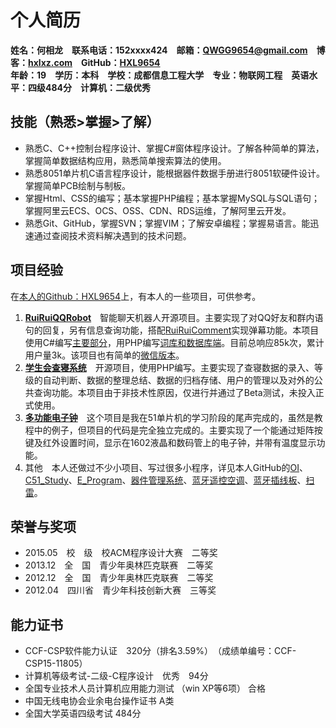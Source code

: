 # 个人简历 #
**姓名：何相龙　联系电话：152xxxx424　邮箱：<QWGG9654@gmail.com>　博客：[hxlxz.com](http://tec.hxlxz.com)　GitHub：[HXL9654](https://github.com/hxl9654)**  
**年龄：19　学历：本科　学校：成都信息工程大学　专业：物联网工程　英语水平：四级484分　计算机：二级优秀**
## 技能（熟悉>掌握>了解） ##
+ 熟悉C、C++控制台程序设计、掌握C#窗体程序设计。了解各种简单的算法，掌握简单数据结构应用，熟悉简单搜索算法的使用。  
+ 熟悉8051单片机C语言程序设计，能根据器件数据手册进行8051软硬件设计。掌握简单PCB绘制与制板。  
+ 掌握Html、CSS的编写；基本掌握PHP编程；基本掌握MySQL与SQL语句；掌握阿里云ECS、OCS、OSS、CDN、RDS运维，了解阿里云开发。  
+ 熟悉Git、GitHub，掌握SVN；掌握VIM；了解安卓编程；掌握易语言。能迅速通过查阅技术资料解决遇到的技术问题。  

## 项目经验 ##
在[本人的Github：HXL9654](https://github.com/hxl9654)上，有本人的一些项目，可供参考。   
1. **[RuiRuiQQRobot](https://github.com/hxl9654/RuiRuiQQ)**　智能聊天机器人开源项目。主要实现了对QQ好友和群内语句的回复，另有信息查询功能，搭配[RuiRuiComment](https://github.com/hxl9654/RuiRuiComment)实现弹幕功能。本项目使用C#编写[主要部分](https://github.com/hxl9654/RuiRuiQQ)，用PHP编写[词库和数据库端](https://github.com/hxl9654/RuiRuiQQWeb)。目前总响应85k次，累计用户量3k。该项目也有简单的[微信版本](https://github.com/hxl9654/RuiRuiQQ/tree/wechat)。  
2. **[学生会查寝系统](https://github.com/hxl9654/chaqin)**　开源项目，使用PHP编写。主要实现了查寝数据的录入、等级的自动判断、数据的整理总结、数据的归档存储、用户的管理以及对外的公共查询功能。本项目由于非技术性原因，仅进行并通过了Beta测试，未投入正式使用。  
3. **[多功能电子钟](https://github.com/hxl9654/C51_Study/tree/master/19%20%E5%AE%9E%E9%99%85%E9%A1%B9%E7%9B%AE%E5%BC%80%E5%8F%91%20%E5%A4%9A%E5%8A%9F%E8%83%BD%E7%94%B5%E5%AD%90%E9%92%9F)**　这个项目是我在51单片机的学习阶段的尾声完成的，虽然是教程中的例子，但项目的代码是完全独立完成的。主要实现了一个能通过矩阵按键及红外设置时间，显示在1602液晶和数码管上的电子钟，并带有温度显示功能。   
4. 其他　本人还做过不少小项目、写过很多小程序，详见本人GitHub的[OI](https://github.com/hxl9654/OI)、[C51\_Study](https://github.com/hxl9654/C51_Study)、[E\_Program](https://github.com/hxl9654/e_program)、[器件管理系统](https://github.com/hxl9654/CPP-learning/tree/master/%E5%99%A8%E4%BB%B6%E7%AE%A1%E7%90%86%E7%B3%BB%E7%BB%9F)、[蓝牙遥控空调](https://github.com/hxl9654/bluetooth-aircon)、[蓝牙插线板](https://github.com/hxl9654/C51_Study/tree/master/%E9%9D%9E%E9%87%91%E6%B2%99%E6%BB%A9%E6%95%99%E7%A8%8B/%E8%93%9D%E7%89%99%E6%8F%92%E5%BA%A7)、[扫雷](https://github.com/hxl9654/Mine-sweeping)。  

## 荣誉与奖项 ##
+ 2015.05　校　级　校ACM程序设计大赛　二等奖
+ 2013.12　全　国　青少年奥林匹克联赛　二等奖
+ 2012.12　全　国　青少年奥林匹克联赛　二等奖
+ 2012.04　四川省　青少年科技创新大赛　三等奖

## 能力证书 ##
+ CCF-CSP软件能力认证　320分（排名3.59%）　（成绩单编号：CCF-CSP15-11805）
+ 计算机等级考试-二级-C程序设计　优秀　94分
+ 全国专业技术人员计算机应用能力测试 （win XP等6项） 合格
+ 中国无线电协会业余电台操作证书 A类
+ 全国大学英语四级考试 484分

